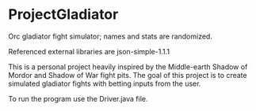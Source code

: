 # ProjectGladiator
Orc gladiator fight simulator; names and stats are randomized.

Referenced external libraries are json-simple-1.1.1

This is a personal project heavily inspired by the Middle-earth Shadow of Mordor and Shadow of War fight pits. 
The goal of this project is to create simulated gladiator fights with betting inputs from the user.

To run the program use the Driver.java file. 
